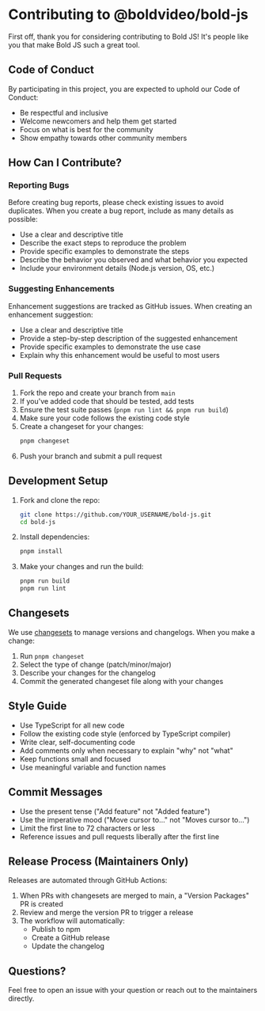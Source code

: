 # Contributing to @boldvideo/bold-js

First off, thank you for considering contributing to Bold JS! It's people like you that make Bold JS such a great tool.

## Code of Conduct

By participating in this project, you are expected to uphold our Code of Conduct:
- Be respectful and inclusive
- Welcome newcomers and help them get started
- Focus on what is best for the community
- Show empathy towards other community members

## How Can I Contribute?

### Reporting Bugs

Before creating bug reports, please check existing issues to avoid duplicates. When you create a bug report, include as many details as possible:

- Use a clear and descriptive title
- Describe the exact steps to reproduce the problem
- Provide specific examples to demonstrate the steps
- Describe the behavior you observed and what behavior you expected
- Include your environment details (Node.js version, OS, etc.)

### Suggesting Enhancements

Enhancement suggestions are tracked as GitHub issues. When creating an enhancement suggestion:

- Use a clear and descriptive title
- Provide a step-by-step description of the suggested enhancement
- Provide specific examples to demonstrate the use case
- Explain why this enhancement would be useful to most users

### Pull Requests

1. Fork the repo and create your branch from `main`
2. If you've added code that should be tested, add tests
3. Ensure the test suite passes (`pnpm run lint && pnpm run build`)
4. Make sure your code follows the existing code style
5. Create a changeset for your changes:
   ```bash
   pnpm changeset
   ```
6. Push your branch and submit a pull request

## Development Setup

1. Fork and clone the repo:
   ```bash
   git clone https://github.com/YOUR_USERNAME/bold-js.git
   cd bold-js
   ```

2. Install dependencies:
   ```bash
   pnpm install
   ```

3. Make your changes and run the build:
   ```bash
   pnpm run build
   pnpm run lint
   ```

## Changesets

We use [changesets](https://github.com/changesets/changesets) to manage versions and changelogs. When you make a change:

1. Run `pnpm changeset`
2. Select the type of change (patch/minor/major)
3. Describe your changes for the changelog
4. Commit the generated changeset file along with your changes

## Style Guide

- Use TypeScript for all new code
- Follow the existing code style (enforced by TypeScript compiler)
- Write clear, self-documenting code
- Add comments only when necessary to explain "why" not "what"
- Keep functions small and focused
- Use meaningful variable and function names

## Commit Messages

- Use the present tense ("Add feature" not "Added feature")
- Use the imperative mood ("Move cursor to..." not "Moves cursor to...")
- Limit the first line to 72 characters or less
- Reference issues and pull requests liberally after the first line

## Release Process (Maintainers Only)

Releases are automated through GitHub Actions:

1. When PRs with changesets are merged to main, a "Version Packages" PR is created
2. Review and merge the version PR to trigger a release
3. The workflow will automatically:
   - Publish to npm
   - Create a GitHub release
   - Update the changelog

## Questions?

Feel free to open an issue with your question or reach out to the maintainers directly.
